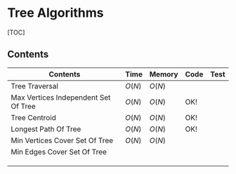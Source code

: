 # Tree Algorithms



[TOC]



## Contents

| Contents                             | Time   | Memory | Code | Test |
| ------------------------------------ | ------ | ------ | ---- | ---- |
| Tree Traversal                       | $O(N)$ | $O(N)$ |      |      |
| Max Vertices Independent Set Of Tree | $O(N)$ | $O(N)$ | OK!  |      |
| Tree Centroid                        | $O(N)$ | $O(N)$ | OK!  |      |
| Longest Path Of Tree                 | $O(N)$ | $O(N)$ | OK!  |      |
| Min Vertices Cover Set Of Tree       | $O(N)$ | $O(N)$ |      |      |
| Min Edges Cover Set Of Tree          |        |        |      |      |
|                                      |        |        |      |      |
|                                      |        |        |      |      |
|                                      |        |        |      |      |

